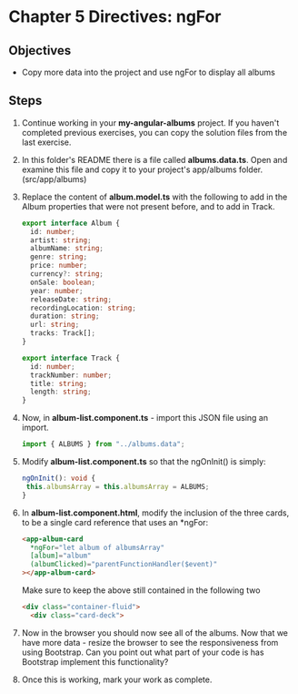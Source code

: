 # Chapter 5 Directives: ngFor

## Objectives

- Copy more data into the project and use ngFor to display all albums

## Steps

1. Continue working in your **my-angular-albums** project. If you haven't completed previous exercises, you can copy the solution files from the last exercise.

1. In this folder's README there is a file called **albums.data.ts**. Open and examine this file and copy it to your project's app/albums folder. (src/app/albums)

1. Replace the content of **album.model.ts** with the following to add in the Album properties that were not present before, and to add in Track.

    ```typescript
    export interface Album {
      id: number;
      artist: string;
      albumName: string;
      genre: string;
      price: number;
      currency?: string;
      onSale: boolean;
      year: number;
      releaseDate: string;
      recordingLocation: string;
      duration: string;
      url: string;
      tracks: Track[];
    }

    export interface Track {
      id: number;
      trackNumber: number;
      title: string;
      length: string;
    }
    ```

1. Now, in **album-list.component.ts** - import this JSON file using an import.

   ```typescript
   import { ALBUMS } from "../albums.data";
   ```

1. Modify **album-list.component.ts** so that the ngOnInit() is simply:

   ```typescript
   ngOnInit(): void {
    this.albumsArray = this.albumsArray = ALBUMS;
   }
   ```

1. In **album-list.component.html**, modify the inclusion of the three cards, to be a single card reference that uses an \*ngFor:

   ```html
   <app-album-card
     *ngFor="let album of albumsArray"
     [album]="album"
     (albumClicked)="parentFunctionHandler($event)"
   ></app-album-card>
   ```

    Make sure to keep the above still contained in the following two <divs>

    ```html
    <div class="container-fluid">
      <div class="card-deck">
    ```

1. Now in the browser you should now see all of the albums. Now that we have more data - resize the browser to see the responsiveness from using Bootstrap. Can you point out what part of your code is has Bootstrap implement this functionality?

1. Once this is working, mark your work as complete.
